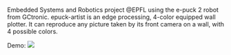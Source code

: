 Embedded Systems and Robotics project @EPFL using the e-puck 2 robot from GCtronic.
epuck-artist is an edge processing, 4-color equipped wall plotter. It can reproduce any picture taken by its front camera on a wall, with 4 possible colors.

Demo:
[![](http://img.youtube.com/vi/znKsJ0n5lfQ/0.jpg)](http://www.youtube.com/watch?v=znKsJ0n5lfQ "epuck-artist demo")

